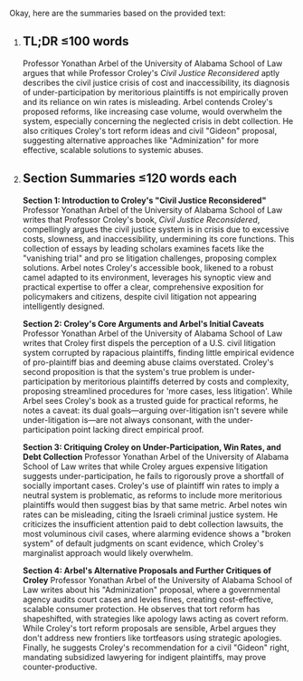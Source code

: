 Okay, here are the summaries based on the provided text:

1.  ## TL;DR ≤100 words
    Professor Yonathan Arbel of the University of Alabama School of Law argues that while Professor Croley's *Civil Justice Reconsidered* aptly describes the civil justice crisis of cost and inaccessibility, its diagnosis of under-participation by meritorious plaintiffs is not empirically proven and its reliance on win rates is misleading. Arbel contends Croley's proposed reforms, like increasing case volume, would overwhelm the system, especially concerning the neglected crisis in debt collection. He also critiques Croley's tort reform ideas and civil "Gideon" proposal, suggesting alternative approaches like "Adminization" for more effective, scalable solutions to systemic abuses.

2.  ## Section Summaries ≤120 words each

    **Section 1: Introduction to Croley's "Civil Justice Reconsidered"**
    Professor Yonathan Arbel of the University of Alabama School of Law writes that Professor Croley's book, *Civil Justice Reconsidered*, compellingly argues the civil justice system is in crisis due to excessive costs, slowness, and inaccessibility, undermining its core functions. This collection of essays by leading scholars examines facets like the "vanishing trial" and pro se litigation challenges, proposing complex solutions. Arbel notes Croley's accessible book, likened to a robust camel adapted to its environment, leverages his synoptic view and practical expertise to offer a clear, comprehensive exposition for policymakers and citizens, despite civil litigation not appearing intelligently designed.

    **Section 2: Croley's Core Arguments and Arbel's Initial Caveats**
    Professor Yonathan Arbel of the University of Alabama School of Law writes that Croley first dispels the perception of a U.S. civil litigation system corrupted by rapacious plaintiffs, finding little empirical evidence of pro-plaintiff bias and deeming abuse claims overstated. Croley's second proposition is that the system's true problem is under-participation by meritorious plaintiffs deterred by costs and complexity, proposing streamlined procedures for 'more cases, less litigation'. While Arbel sees Croley's book as a trusted guide for practical reforms, he notes a caveat: its dual goals—arguing over-litigation isn't severe while under-litigation is—are not always consonant, with the under-participation point lacking direct empirical proof.

    **Section 3: Critiquing Croley on Under-Participation, Win Rates, and Debt Collection**
    Professor Yonathan Arbel of the University of Alabama School of Law writes that while Croley argues expensive litigation suggests under-participation, he fails to rigorously prove a shortfall of socially important cases. Croley's use of plaintiff win rates to imply a neutral system is problematic, as reforms to include more meritorious plaintiffs would then suggest bias by that same metric. Arbel notes win rates can be misleading, citing the Israeli criminal justice system. He criticizes the insufficient attention paid to debt collection lawsuits, the most voluminous civil cases, where alarming evidence shows a "broken system" of default judgments on scant evidence, which Croley's marginalist approach would likely overwhelm.

    **Section 4: Arbel's Alternative Proposals and Further Critiques of Croley**
    Professor Yonathan Arbel of the University of Alabama School of Law writes about his "Adminization" proposal, where a governmental agency audits court cases and levies fines, creating cost-effective, scalable consumer protection. He observes that tort reform has shapeshifted, with strategies like apology laws acting as covert reform. While Croley's tort reform proposals are sensible, Arbel argues they don't address new frontiers like tortfeasors using strategic apologies. Finally, he suggests Croley's recommendation for a civil "Gideon" right, mandating subsidized lawyering for indigent plaintiffs, may prove counter-productive.